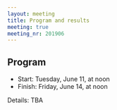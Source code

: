 ```yaml
---
layout: meeting
title: Program and results
meeting: true
meeting_nr: 201906
---
```


## Program
* Start: Tuesday, June 11, at noon
* Finish: Friday, June 14, at noon

Details: TBA
